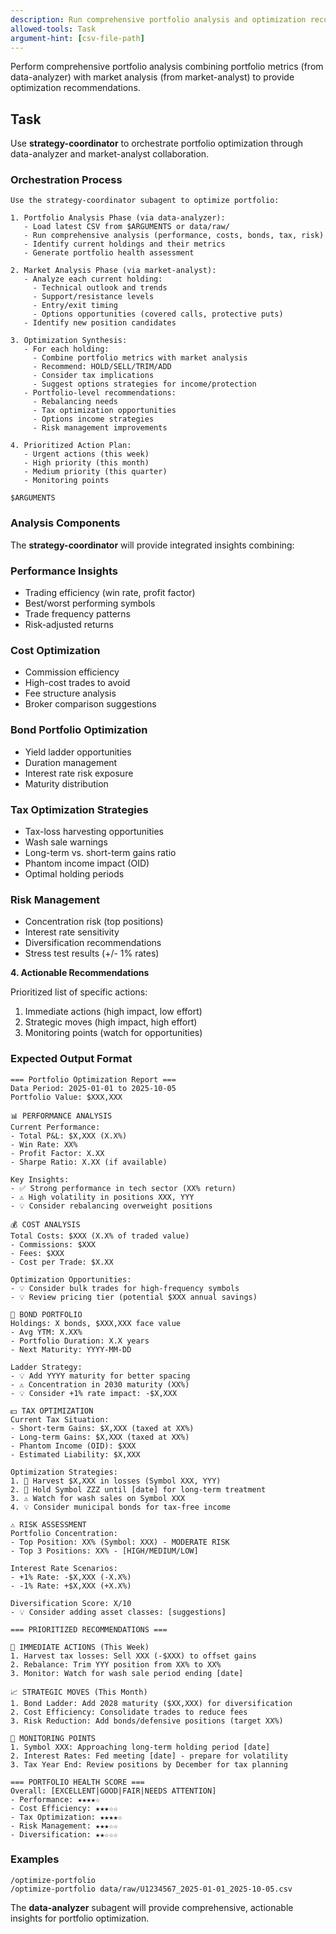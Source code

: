 ```yaml
---
description: Run comprehensive portfolio analysis and optimization recommendations
allowed-tools: Task
argument-hint: [csv-file-path]
---
```


Perform comprehensive portfolio analysis combining portfolio metrics (from data-analyzer) with market analysis (from market-analyst) to provide optimization recommendations.

## Task

Use **strategy-coordinator** to orchestrate portfolio optimization through data-analyzer and market-analyst collaboration.

### Orchestration Process

```
Use the strategy-coordinator subagent to optimize portfolio:

1. Portfolio Analysis Phase (via data-analyzer):
   - Load latest CSV from $ARGUMENTS or data/raw/
   - Run comprehensive analysis (performance, costs, bonds, tax, risk)
   - Identify current holdings and their metrics
   - Generate portfolio health assessment

2. Market Analysis Phase (via market-analyst):
   - Analyze each current holding:
     - Technical outlook and trends
     - Support/resistance levels
     - Entry/exit timing
     - Options opportunities (covered calls, protective puts)
   - Identify new position candidates

3. Optimization Synthesis:
   - For each holding:
     - Combine portfolio metrics with market analysis
     - Recommend: HOLD/SELL/TRIM/ADD
     - Consider tax implications
     - Suggest options strategies for income/protection
   - Portfolio-level recommendations:
     - Rebalancing needs
     - Tax optimization opportunities
     - Options income strategies
     - Risk management improvements

4. Prioritized Action Plan:
   - Urgent actions (this week)
   - High priority (this month)
   - Medium priority (this quarter)
   - Monitoring points

$ARGUMENTS
```

### Analysis Components

The **strategy-coordinator** will provide integrated insights combining:

### Performance Insights
- Trading efficiency (win rate, profit factor)
- Best/worst performing symbols
- Trade frequency patterns
- Risk-adjusted returns

### Cost Optimization
- Commission efficiency
- High-cost trades to avoid
- Fee structure analysis
- Broker comparison suggestions

### Bond Portfolio Optimization
- Yield ladder opportunities
- Duration management
- Interest rate risk exposure
- Maturity distribution

### Tax Optimization Strategies
- Tax-loss harvesting opportunities
- Wash sale warnings
- Long-term vs. short-term gains ratio
- Phantom income impact (OID)
- Optimal holding periods

### Risk Management
- Concentration risk (top positions)
- Interest rate sensitivity
- Diversification recommendations
- Stress test results (+/- 1% rates)

**4. Actionable Recommendations**

Prioritized list of specific actions:
1. Immediate actions (high impact, low effort)
2. Strategic moves (high impact, high effort)
3. Monitoring points (watch for opportunities)

### Expected Output Format

```
=== Portfolio Optimization Report ===
Data Period: 2025-01-01 to 2025-10-05
Portfolio Value: $XXX,XXX

📊 PERFORMANCE ANALYSIS
Current Performance:
- Total P&L: $X,XXX (X.X%)
- Win Rate: XX%
- Profit Factor: X.XX
- Sharpe Ratio: X.XX (if available)

Key Insights:
- ✅ Strong performance in tech sector (XX% return)
- ⚠️ High volatility in positions XXX, YYY
- 💡 Consider rebalancing overweight positions

💰 COST ANALYSIS
Total Costs: $XXX (X.X% of traded value)
- Commissions: $XXX
- Fees: $XXX
- Cost per Trade: $X.XX

Optimization Opportunities:
- 💡 Consider bulk trades for high-frequency symbols
- 💡 Review pricing tier (potential $XXX annual savings)

🏦 BOND PORTFOLIO
Holdings: X bonds, $XXX,XXX face value
- Avg YTM: X.XX%
- Portfolio Duration: X.X years
- Next Maturity: YYYY-MM-DD

Ladder Strategy:
- 💡 Add YYYY maturity for better spacing
- ⚠️ Concentration in 2030 maturity (XX%)
- 💡 Consider +1% rate impact: -$X,XXX

💵 TAX OPTIMIZATION
Current Tax Situation:
- Short-term Gains: $X,XXX (taxed at XX%)
- Long-term Gains: $X,XXX (taxed at XX%)
- Phantom Income (OID): $XXX
- Estimated Liability: $X,XXX

Optimization Strategies:
1. 🎯 Harvest $X,XXX in losses (Symbol XXX, YYY)
2. 🎯 Hold Symbol ZZZ until [date] for long-term treatment
3. ⚠️ Watch for wash sales on Symbol XXX
4. 💡 Consider municipal bonds for tax-free income

⚠️ RISK ASSESSMENT
Portfolio Concentration:
- Top Position: XX% (Symbol: XXX) - MODERATE RISK
- Top 3 Positions: XX% - [HIGH/MEDIUM/LOW]

Interest Rate Scenarios:
- +1% Rate: -$X,XXX (-X.X%)
- -1% Rate: +$X,XXX (+X.X%)

Diversification Score: X/10
- 💡 Consider adding asset classes: [suggestions]

=== PRIORITIZED RECOMMENDATIONS ===

🎯 IMMEDIATE ACTIONS (This Week)
1. Harvest tax losses: Sell XXX (-$XXX) to offset gains
2. Rebalance: Trim YYY position from XX% to XX%
3. Monitor: Watch for wash sale period ending [date]

📈 STRATEGIC MOVES (This Month)
1. Bond Ladder: Add 2028 maturity ($XX,XXX) for diversification
2. Cost Efficiency: Consolidate trades to reduce fees
3. Risk Reduction: Add bonds/defensive positions (target XX%)

👀 MONITORING POINTS
1. Symbol XXX: Approaching long-term holding period [date]
2. Interest Rates: Fed meeting [date] - prepare for volatility
3. Tax Year End: Review positions by December for tax planning

=== PORTFOLIO HEALTH SCORE ===
Overall: [EXCELLENT|GOOD|FAIR|NEEDS ATTENTION]
- Performance: ★★★★☆
- Cost Efficiency: ★★★☆☆
- Tax Optimization: ★★★★☆
- Risk Management: ★★★☆☆
- Diversification: ★★☆☆☆
```

### Examples

```
/optimize-portfolio
/optimize-portfolio data/raw/U1234567_2025-01-01_2025-10-05.csv
```

The **data-analyzer** subagent will provide comprehensive, actionable insights for portfolio optimization.

